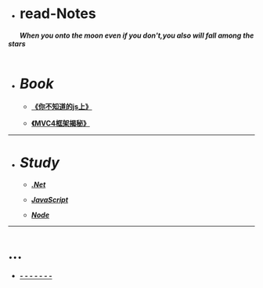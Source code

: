 * # read-Notes 

***&nbsp;&nbsp;&nbsp;&nbsp;&nbsp;&nbsp;&nbsp;When you onto the moon even if you don't,you also will fall among the stars</br>
 &nbsp;&nbsp;&nbsp;&nbsp;&nbsp;&nbsp;&nbsp;***

- # ***Book***
  - **[《你不知道的js上》](./book/你不知道的JS上.md)**
  
  - **[《MVC4框架揭秘》](./book/你不知道的JS上.md)**
---

- # ***Study***

  - ***[.Net](./vedio/.Net.md)***



  - ***[JavaScript](./vedio/JavaScript.md)***



  - ***[Node](./vedio/Node.md)***

---
# ...

*  ***[- - - - - - -](./work/_question.md)***
